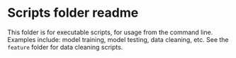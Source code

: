# Scripts folder readme

This folder is for executable scripts, for usage from the command line. Examples include: model training, model testing, data cleaning, etc. See the `feature` folder for data cleaning scripts.

